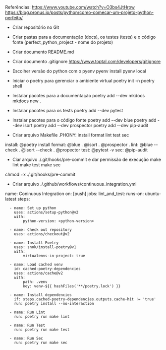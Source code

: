 Referências:
https://www.youtube.com/watch?v=O3bs4JtHrow
https://blog.pronus.io/posts/python/como-comecar-um-projeto-python-perfeito/

* Criar repositório no Git
* Criar pastas para a documentação (docs), os testes (tests) e o código fonte (perfect_python_project - nome do projeto)
* Criar documento README.md
* Criar documento .gitignore
https://www.toptal.com/developers/gitignore

* Escolher versão do python com o pyenv
pyenv install <python-version>
pyenv local <python-version>

* Iniciar o poetry para gerenciar o ambiente virtual
poetry init -n
poetry shell

* Instalar pacotes para a documentação 
poetry add --dev mkdocs
mkdocs new .

* Instalar pacotes para os tests
poetry add --dev pytest

* Instalar pacotes para o código fonte
poetry add --dev blue
poetry add --dev isort
poetry add --dev prospector
poetry add --dev pip-audit

* Criar arquivo Makefile
.PHONY: install format lint test sec

install:
	@poetry install
format:
	@blue .
	@isort .
	@prospector .
lint:
	@blue --check .
	@isort --check .
	@propector 
test:
	@pytest -v
sec:
	@pip-audit

* Ciar arquivo ./.git/hooks/pre-commit e dar permissão de execução
make lint
make test
make sec

chmod +x ./.git/hooks/pre-commit


* Criar arquivo ./.github/workflows/continuous_integration.yml

name: Coninuous Integration
on: [push]
jobs:
  lint_and_test:
    runs-on: ubuntu-latest
    steps:

      - name: Set up python
        uses: actions/setup-python@v2
        with:
            python-version: <python-version>

      - name: Check out repository
        uses: actions/checkout@v2

      - name: Install Poetry
        uses: snok/install-poetry@v1
        with:
            virtualenvs-in-project: true
      
      - name: Load cached venv
        id: cached-poetry-dependencies
        uses: actions/cache@v2
        with:
            path: .venv
            key: venv-${{ hashFiles('**/poetry.lock') }}

      - name: Install dependencies
        if: steps.cached-poetry-dependencies.outputs.cache-hit != 'true'
        run: poetry install --no-interaction

      - name: Run Lint
        run: poetry run make lint

      - name: Run Test
        run: poetry run make test
      
      - name: Run Sec
        run: poetry run make sec